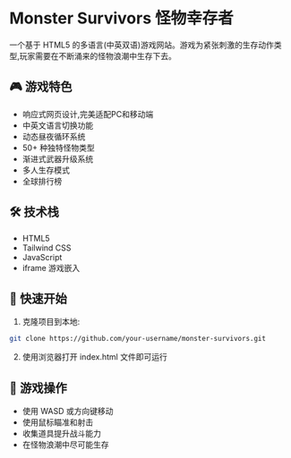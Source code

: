 # Monster Survivors 怪物幸存者

一个基于 HTML5 的多语言(中英双语)游戏网站。游戏为紧张刺激的生存动作类型,玩家需要在不断涌来的怪物浪潮中生存下去。

## 🎮 游戏特色

- 响应式网页设计,完美适配PC和移动端
- 中英文语言切换功能
- 动态昼夜循环系统
- 50+ 种独特怪物类型
- 渐进式武器升级系统  
- 多人生存模式
- 全球排行榜

## 🛠 技术栈

- HTML5
- Tailwind CSS
- JavaScript
- iframe 游戏嵌入

## 🚀 快速开始

1. 克隆项目到本地:
```bash
git clone https://github.com/your-username/monster-survivors.git
```

2. 使用浏览器打开 index.html 文件即可运行

## 🎯 游戏操作

- 使用 WASD 或方向键移动
- 使用鼠标瞄准和射击
- 收集道具提升战斗能力
- 在怪物浪潮中尽可能生存
